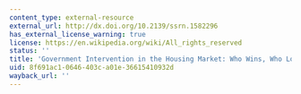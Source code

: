 ```yaml
---
content_type: external-resource
external_url: http://dx.doi.org/10.2139/ssrn.1582296
has_external_license_warning: true
license: https://en.wikipedia.org/wiki/All_rights_reserved
status: ''
title: 'Government Intervention in the Housing Market: Who Wins, Who Loses?'
uid: 8f691ac1-0646-403c-a01e-36615410932d
wayback_url: ''
---
```


